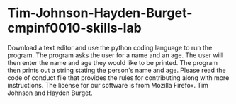 # Tim-Johnson-Hayden-Burget-cmpinf0010-skills-lab
Download a text editor and use the python coding language to run the program.
The program asks the user for a name and an age.
The user will then enter the name and age they would like to be printed.
The program then prints out a string stating the person's name and age.
Please read the code of conduct file that provides the rules for contributing along with more instructions.
The license for our software is from Mozilla Firefox.
Tim Johnson and Hayden Burget.
